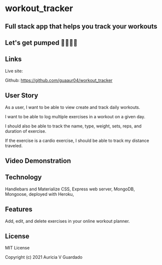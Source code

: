# workout_tracker

## ​​​​Full stack app that helps you track your workouts

 Let's get pumped 💪🏽👊🏽
--------

## Links

Live site: 

Github: https://github.com/guaaur04/workout_tracker

## User Story
As a user, I want to be able to view create and track daily workouts.

I want to be able to log multiple exercises in a workout on a given day. 

I should also be able to track the name, type, weight, sets, reps, and duration of exercise.

If the exercise is a cardio exercise, I should be able to track my distance traveled.

## Video Demonstration 

## Technology
Handlebars and Materialize CSS, Express web server, MongoDB, Mongoose, deployed with Heroku, 

## Features

Add, edit, and delete exercises in your online workout planner. 

## License

MIT License

Copyright (c) 2021 Auricia V Guardado